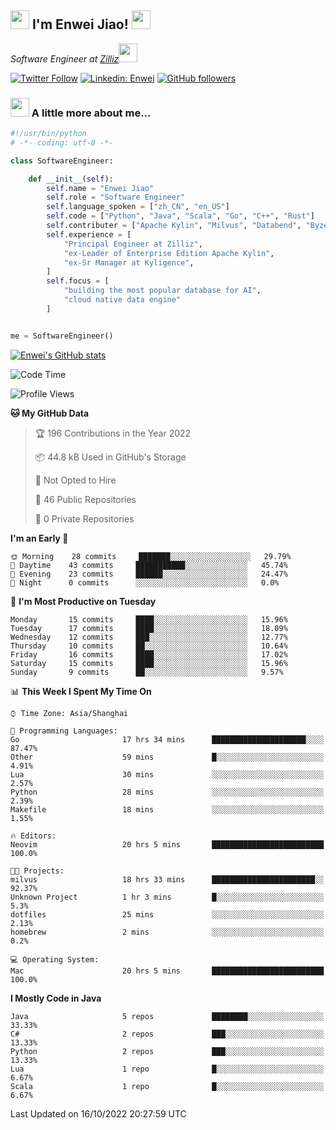 <h2><img src="https://emojis.slackmojis.com/emojis/images/1531849430/4246/blob-sunglasses.gif?1531849430" width="30"/> I'm  Enwei Jiao! <img src="https://media.giphy.com/media/juBt25nT1KGys/giphy.gif" width=30> </h2>
<!-- <img align='right' src="https://media.giphy.com/media/M9gbBd9nbDrOTu1Mqx/giphy.gif" width="230"> -->
<p><em>Software Engineer at <a href="https://zilliz.com/">Zilliz</a><img src="https://media.giphy.com/media/WUlplcMpOCEmTGBtBW/giphy.gif" width="30"></em></p>

[![Twitter Follow](https://img.shields.io/twitter/follow/misteranmol?label=Follow)](https://twitter.com/intent/follow?screen_name=EnweiJiao)
[![Linkedin: Enwei](https://img.shields.io/badge/-enwei-blue?style=&logo=Linkedin&logoColor=white&link=https://www.linkedin.com/in/enwei-jiao-41192a97)](https://www.linkedin.com/in/enwei-jiao-41192a97/)
[![GitHub followers](https://img.shields.io/github/followers/jiaoew1991?label=Follow&style=social)](https://github.com/jiaoew1991)


### <img src="https://media.giphy.com/media/VgCDAzcKvsR6OM0uWg/giphy.gif" width="30"> A little more about me...  

```python
#!/usr/bin/python
# -*- coding: utf-8 -*-

class SoftwareEngineer:

    def __init__(self):
        self.name = "Enwei Jiao"
        self.role = "Software Engineer"
        self.language_spoken = ["zh_CN", "en_US"]
        self.code = ["Python", "Java", "Scala", "Go", "C++", "Rust"]
        self.contributer = ["Apache Kylin", "Milvus", "Databend", "Byzer-Lang"]
        self.experience = [
            "Principal Engineer at Zilliz",
            "ex-Leader of Enterprise Edition Apache Kylin",
            "ex-Sr Manager at Kyligence",
        ]
        self.focus = [
            "building the most popular database for AI",
            "cloud native data engine"
        ]


me = SoftwareEngineer()
```

[![Enwei's GitHub stats](https://github-readme-stats.vercel.app/api?username=jiaoew1991&count_private=true&show_icons=true)](https://github.com/jiaoew1991/jiaoew1991)

<!-- [![Top Langs](https://github-readme-stats.vercel.app/api/top-langs/?username=jiaoew1991&layout=compact)](https://github.com/jiaoew1991/jiaoew1991) -->

<!--START_SECTION:waka-->
![Code Time](http://img.shields.io/badge/Code%20Time-195%20hrs%2043%20mins-blue)

![Profile Views](http://img.shields.io/badge/Profile%20Views-5-blue)

**🐱 My GitHub Data** 

> 🏆 196 Contributions in the Year 2022
 > 
> 📦 44.8 kB Used in GitHub's Storage 
 > 
> 🚫 Not Opted to Hire
 > 
> 📜 46 Public Repositories 
 > 
> 🔑 0 Private Repositories  
 > 
**I'm an Early 🐤** 

```text
🌞 Morning    28 commits     ███████░░░░░░░░░░░░░░░░░░   29.79% 
🌆 Daytime    43 commits     ███████████░░░░░░░░░░░░░░   45.74% 
🌃 Evening    23 commits     ██████░░░░░░░░░░░░░░░░░░░   24.47% 
🌙 Night      0 commits      ░░░░░░░░░░░░░░░░░░░░░░░░░   0.0%

```
📅 **I'm Most Productive on Tuesday** 

```text
Monday       15 commits     ████░░░░░░░░░░░░░░░░░░░░░   15.96% 
Tuesday      17 commits     ████░░░░░░░░░░░░░░░░░░░░░   18.09% 
Wednesday    12 commits     ███░░░░░░░░░░░░░░░░░░░░░░   12.77% 
Thursday     10 commits     ██░░░░░░░░░░░░░░░░░░░░░░░   10.64% 
Friday       16 commits     ████░░░░░░░░░░░░░░░░░░░░░   17.02% 
Saturday     15 commits     ████░░░░░░░░░░░░░░░░░░░░░   15.96% 
Sunday       9 commits      ██░░░░░░░░░░░░░░░░░░░░░░░   9.57%

```


📊 **This Week I Spent My Time On** 

```text
⌚︎ Time Zone: Asia/Shanghai

💬 Programming Languages: 
Go                       17 hrs 34 mins      █████████████████████░░░░   87.47% 
Other                    59 mins             █░░░░░░░░░░░░░░░░░░░░░░░░   4.91% 
Lua                      30 mins             ░░░░░░░░░░░░░░░░░░░░░░░░░   2.57% 
Python                   28 mins             ░░░░░░░░░░░░░░░░░░░░░░░░░   2.39% 
Makefile                 18 mins             ░░░░░░░░░░░░░░░░░░░░░░░░░   1.55%

🔥 Editors: 
Neovim                   20 hrs 5 mins       █████████████████████████   100.0%

🐱‍💻 Projects: 
milvus                   18 hrs 33 mins      ███████████████████████░░   92.37% 
Unknown Project          1 hr 3 mins         █░░░░░░░░░░░░░░░░░░░░░░░░   5.3% 
dotfiles                 25 mins             ░░░░░░░░░░░░░░░░░░░░░░░░░   2.13% 
homebrew                 2 mins              ░░░░░░░░░░░░░░░░░░░░░░░░░   0.2%

💻 Operating System: 
Mac                      20 hrs 5 mins       █████████████████████████   100.0%

```

**I Mostly Code in Java** 

```text
Java                     5 repos             ████████░░░░░░░░░░░░░░░░░   33.33% 
C#                       2 repos             ███░░░░░░░░░░░░░░░░░░░░░░   13.33% 
Python                   2 repos             ███░░░░░░░░░░░░░░░░░░░░░░   13.33% 
Lua                      1 repo              █░░░░░░░░░░░░░░░░░░░░░░░░   6.67% 
Scala                    1 repo              █░░░░░░░░░░░░░░░░░░░░░░░░   6.67%

```



 Last Updated on 16/10/2022 20:27:59 UTC
<!--END_SECTION:waka-->
